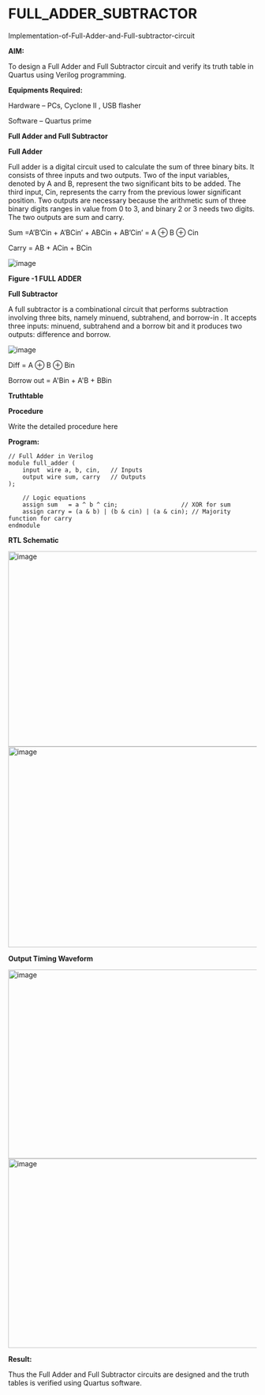 # FULL_ADDER_SUBTRACTOR

Implementation-of-Full-Adder-and-Full-subtractor-circuit

**AIM:**

To design a Full Adder and Full Subtractor circuit and verify its truth table in Quartus using Verilog programming.

**Equipments Required:**

Hardware – PCs, Cyclone II , USB flasher

Software – Quartus prime

**Full Adder and Full Subtractor**

**Full Adder**

Full adder is a digital circuit used to calculate the sum of three binary bits. It consists of three inputs and two outputs. Two of the input variables, denoted by A and B, represent the two significant bits to be added. The third input, Cin, represents the carry from the previous lower significant position. Two outputs are necessary because the arithmetic sum of three binary digits ranges in value from 0 to 3, and binary 2 or 3 needs two digits. The two outputs are sum and carry.

Sum =A’B’Cin + A’BCin’ + ABCin + AB’Cin’ = A ⊕ B ⊕ Cin 

Carry = AB + ACin + BCin

![image](https://github.com/naavaneetha/FULL_ADDER_SUBTRACTOR/assets/154305477/0f30ba51-5ffb-4198-845f-18e054f675e7)

**Figure -1 FULL ADDER**

**Full Subtractor**

A full subtractor is a combinational circuit that performs subtraction involving three bits, namely minuend, subtrahend, and borrow-in . It accepts three inputs: minuend, subtrahend and a borrow bit and it produces two outputs: difference and borrow.

![image](https://github.com/naavaneetha/FULL_ADDER_SUBTRACTOR/assets/154305477/02b24f51-ab51-4304-9ad6-7b81ffc1ead5)

Diff = A ⊕ B ⊕ Bin 

Borrow out = A'Bin + A'B + BBin

**Truthtable**

**Procedure**

Write the detailed procedure here

**Program:**
```
// Full Adder in Verilog
module full_adder (
    input  wire a, b, cin,   // Inputs
    output wire sum, carry   // Outputs
);

    // Logic equations
    assign sum   = a ^ b ^ cin;                  // XOR for sum
    assign carry = (a & b) | (b & cin) | (a & cin); // Majority function for carry
endmodule
```
**RTL Schematic**

<img width="771" height="395" alt="image" src="https://github.com/user-attachments/assets/568b8c8f-302e-4826-95e8-3cb320723ad2" />

<img width="796" height="406" alt="image" src="https://github.com/user-attachments/assets/f02ffdc8-14c5-4554-82a9-c9f70a3f589b" />

**Output Timing Waveform**

<img width="771" height="382" alt="image" src="https://github.com/user-attachments/assets/4b7db161-75cc-4152-b2d0-bcf6fddbd14b" />

<img width="782" height="383" alt="image" src="https://github.com/user-attachments/assets/ccb33984-b0ce-4d8e-b7b8-f92ff8af9555" />

**Result:**

Thus the Full Adder and Full Subtractor circuits are designed and the truth tables is verified using Quartus software.



